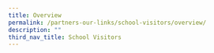 ```yaml
---
title: Overview
permalink: /partners-our-links/school-visitors/overview/
description: ""
third_nav_title: School Visitors
---
```

